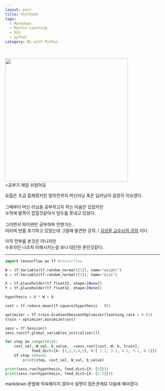 ```yaml
---
layout: post
title: 머신러닝#1
tags:
  - Markdown
  - Muchin Learning
  - 일상
  - python
category: ML with Python
---
```

<br>
<img width="400px" src="/img/ML_python/Muchine Learning.jpg">
<br>
>공부가 제일 쉬웠어요

<br>

요즘은 조금 뜸해졌지만 얼마전까지 머신러닝 혹은 딥러닝이 굉장히 이슈였다.<br><br>그때부터 머신 러닝을 공부하고자 하는 마음은 있었지만<br> 수학에 발목이 잡힐것같아서 엄두를 못내고 있었다.<br><br> 그러면서 파이썬만 공부하며 언젠가는.. <br>이라며 반쯤 포기하고 있었는데 그럴때 발견한 강의..!
[김성훈 교수님의 강의](http://hunkim.github.io/ml/) 이다.

아직 전부를 본것은 아니지만 <Br>수포자인 나조차 이해시키는걸 보니 대단한 분인것같다..
<hr>

```python
import tensorflow as tf #tensorflow

W = tf.Variable(tf.random_normal([1]), name="weight")
b = tf.Variable(tf.random_normal([1]), name="bias")

X = tf.placeholder(tf.float32, shape=[None])
Y = tf.placeholder(tf.float32, shape=[None])

hypothesis = X * W + b

cost = tf.reduce_mean(tf.square(hypothesis - Y))

optimizer = tf.train.GradientDescentOptimizer(learning_rate = 0.01)
train = optimizer.minimize(cost)

sess = tf.Session()
sess.run(tf.global_variables_initializer())

for step in range(4010):
    cost_val, W_val, b_value, _=sess.run([cost, W, b, train],
            feed_dict={X: [1,2,3,4,5], Y:[ 2.1, 3.1, 4.1, 5.1, 6.1]})
    if step %50==0:
        print(step, cost_val, W_val, b_value)

print(sess.run(hypothesis, feed_dict={X: [5]}))
print(sess.run(hypothesis, feed_dict={X: [2.5]}))
```

markdown 문법에 익숙해지지 않아서 설명이 힘든관계로 다음에 해야겠다.
